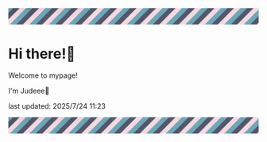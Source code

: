 <!-- Header image -->
<img src="./pokemon/pokemon_5.png" width="1000">

# Hi there!👋

Welcome to mypage!

I'm Judeee🐷

last updated: 2025/7/24 11:23

<!-- Footer image -->
<img src="./pokemon/pokemon_5.png" width="1000">

